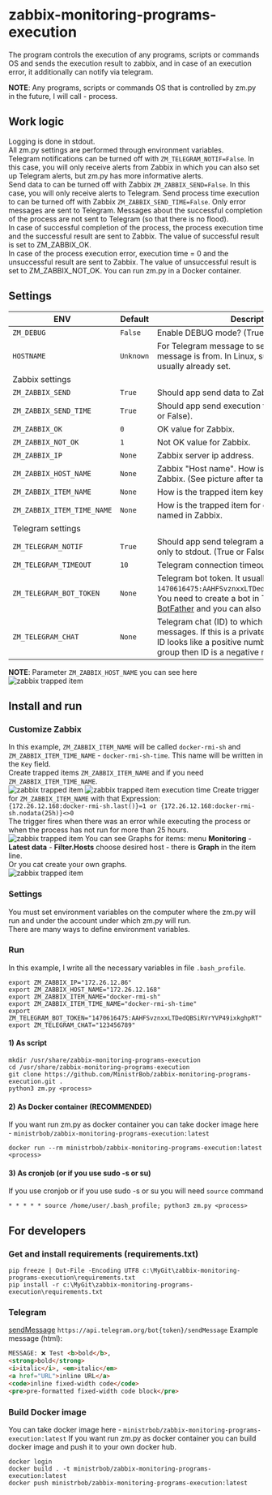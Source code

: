 # zabbix-monitoring-programs-execution
The program controls the execution of any programs, scripts or commands OS and sends the execution result to zabbix, and in case of an execution error, it additionally can notify via telegram.  

**NOTE**: Any programs, scripts or commands OS that is controlled by zm.py in the future, I will call - process.  

## Work logic
Logging is done in stdout.  
All zm.py settings are performed through environment variables.  
Telegram notifications can be turned off with `ZM_TELEGRAM_NOTIF=False`. In this case, you will only receive alerts from Zabbix in which you can also set up Telegram alerts, but zm.py has more informative alerts.  
Send data to can be turned off with Zabbix `ZM_ZABBIX_SEND=False`. In this case, you will only receive alerts to Telegram.
Send process time execution to can be turned off with Zabbix `ZM_ZABBIX_SEND_TIME=False`.
Only error messages are sent to Telegram. Messages about the successful completion of the process are not sent to Telegram (so that there is no flood).  
In case of successful completion of the process, the process execution time and the successful result are sent to Zabbix. The value of successful result is set to ZM_ZABBIX_OK.    
In case of the process execution error, execution time = 0 and the unsuccessful result are sent to Zabbix. The value of unsuccessful result is set to ZM_ZABBIX_NOT_OK.
You can run zm.py in a Docker container.

## Settings
| ENV | Default | Description                                                                                                                                                                                                             |
|----------|------|-------------------------------------------------------------------------------------------------------------------------------------------------------------------------------------------------------------------------|
| `ZM_DEBUG` | `False` | Enable DEBUG mode? (True or False).                                                                                                                                                                                     |
| `HOSTNAME` | `Unknown` | For Telegram message to see which host this message is from. In Linux, such a variable is usually already set.                                                                                                          |
| Zabbix settings |||
| `ZM_ZABBIX_SEND` | `True` | Should app send data to Zabbix? (True or False).                                                                                                                                                                        |
| `ZM_ZABBIX_SEND_TIME` | `True` | Should app send execution time to Zabbix? (True or False).                                                                                                                                                              |
| `ZM_ZABBIX_OK` | `0` | OK value for Zabbix.                                                                                                                                                                                                    |
| `ZM_ZABBIX_NOT_OK` | `1` | Not OK value for Zabbix.                                                                                                                                                                                                |
| `ZM_ZABBIX_IP` | `None` | Zabbix server ip address.                                                                                                                                                                                               |
| `ZM_ZABBIX_HOST_NAME` | `None` | Zabbix "Host name". How is the host named in Zabbix. (See picture after table).                                                                                                                                         |
| `ZM_ZABBIX_ITEM_NAME` | `None` | How is the trapped item key named in Zabbix.                                                                                                                                                                            |
| `ZM_ZABBIX_ITEM_TIME_NAME` | `None` | How is the trapped item for execution time key named in Zabbix.                                                                                                                                                         |
| Telegram settings |||
| `ZM_TELEGRAM_NOTIF` | `True` | Should app send telegram alerts? or log messages only to stdout. (True or False).                                                                                                                                       |
| `ZM_TELEGRAM_TIMEOUT` | `10` | Telegram connection timeout.                                                                                                                                                                                            |
| `ZM_TELEGRAM_BOT_TOKEN` | `None` | Telegram bot token. It usually looks like this `1470616475:AAHFSvznxxLTDedQBSiRVrYVP49ixkghpRT`. You need to create a bot in Telegram using [BotFather](https://t.me/BotFather) and you can also get a bot token there. |
| `ZM_TELEGRAM_CHAT` | `None` | Telegram chat (ID) to which the bot will send messages. If this is a private chat, then usually the ID looks like a positive number. If it is a channel or group then ID is a negative number.                          |
**NOTE**: Parameter `ZM_ZABBIX_HOST_NAME` you can see here  
![zabbix trapped item](https://github.com/MinistrBob/zabbix-monitoring-programs-execution/blob/main/static/zabbix-host-name.png?raw=true)

## Install and run
### Customize Zabbix
In this example, `ZM_ZABBIX_ITEM_NAME` will be called `docker-rmi-sh` and `ZM_ZABBIX_ITEM_TIME_NAME` - `docker-rmi-sh-time`. This name will be written in the `Key` field.  
Create trapped items `ZM_ZABBIX_ITEM_NAME` and if you need `ZM_ZABBIX_ITEM_TIME_NAME`.  
![zabbix trapped item](https://github.com/MinistrBob/zabbix-monitoring-programs-execution/blob/main/static/zabbix-trapper-item.png?raw=true)
![zabbix trapped item execution time](https://github.com/MinistrBob/zabbix-monitoring-programs-execution/blob/main/static/zabbix-trapper-item-time.png?raw=true)
Create trigger for `ZM_ZABBIX_ITEM_NAME` with that Expression:  
`{172.26.12.168:docker-rmi-sh.last()}=1 or {172.26.12.168:docker-rmi-sh.nodata(25h)}<>0`  
The trigger fires when there was an error while executing the process or when the process has not run for more than 25 hours.  
![zabbix trapped item](https://github.com/MinistrBob/zabbix-monitoring-programs-execution/blob/main/static/zabbix-trigger.png?raw=true)
You can see Graphs for items: menu **Monitoring** - **Latest data** - **Filter.Hosts** choose desired host - there is **Graph** in the item line.  
Or you cat create your own graphs.  
![zabbix trapped item](https://github.com/MinistrBob/zabbix-monitoring-programs-execution/blob/main/static/latest-data.png?raw=true)
### Settings
You must set environment variables on the computer where the zm.py will run and under the account under which zm.py will run.   
There are many ways to define environment variables.  
### Run
In this example, I write all the necessary variables in file `.bash_profile`.  
```commandline
export ZM_ZABBIX_IP="172.26.12.86"
export ZM_ZABBIX_HOST_NAME="172.26.12.168"
export ZM_ZABBIX_ITEM_NAME="docker-rmi-sh"
export ZM_ZABBIX_ITEM_TIME_NAME="docker-rmi-sh-time"
export ZM_TELEGRAM_BOT_TOKEN="1470616475:AAHFSvznxxLTDedQBSiRVrYVP49ixkghpRT"
export ZM_TELEGRAM_CHAT="123456789"
```
#### 1) As script
```commandline
mkdir /usr/share/zabbix-monitoring-programs-execution
cd /usr/share/zabbix-monitoring-programs-execution
git clone https://github.com/MinistrBob/zabbix-monitoring-programs-execution.git .
python3 zm.py <process>
``` 
#### 2) As Docker container (RECOMMENDED)
If you want run zm.py as docker container you can take docker image here - `ministrbob/zabbix-monitoring-programs-execution:latest`
```commandline
docker run --rm ministrbob/zabbix-monitoring-programs-execution:latest <process>
```
#### 3) As cronjob (or if you use sudo -s or su)
If you use cronjob or if you use sudo -s or su you will need `source` command
```commandline
* * * * * source /home/user/.bash_profile; python3 zm.py <process>
```

## For developers
### Get and install requirements (requirements.txt)
`pip freeze | Out-File -Encoding UTF8 c:\MyGit\zabbix-monitoring-programs-execution\requirements.txt`  
`pip install -r c:\MyGit\zabbix-monitoring-programs-execution\requirements.txt`  

### Telegram
[sendMessage](https://telegram-bot-sdk.readme.io/reference/sendmessage) `https://api.telegram.org/bot{token}/sendMessage`
Example message (html):
```html
MESSAGE: ❌ Test <b>bold</b>,
<strong>bold</strong>
<i>italic</i>, <em>italic</em>
<a href="URL">inline URL</a>
<code>inline fixed-width code</code>
<pre>pre-formatted fixed-width code block</pre>
```
### Build Docker image
You can take docker image here - `ministrbob/zabbix-monitoring-programs-execution:latest`
If you want run zm.py as docker container you can build docker image and push it to your own docker hub.  
```
docker login
docker build . -t ministrbob/zabbix-monitoring-programs-execution:latest
docker push ministrbob/zabbix-monitoring-programs-execution:latest
```
